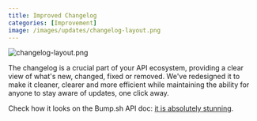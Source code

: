```yaml
---
title: Improved Changelog
categories: [Improvement]
image: /images/updates/changelog-layout.png
---
```


![changelog-layout.png](/images/updates/changelog-layout.png)

The changelog is a crucial part of your API ecosystem, providing a clear view of what's new, changed, fixed or removed.
We've redesigned it to make it cleaner, clearer and more efficient while maintaining the ability for anyone to stay aware of updates, one click away.

Check how it looks on the Bump.sh API doc: [it is absolutely stunning](https://developers.bump.sh/changes).
